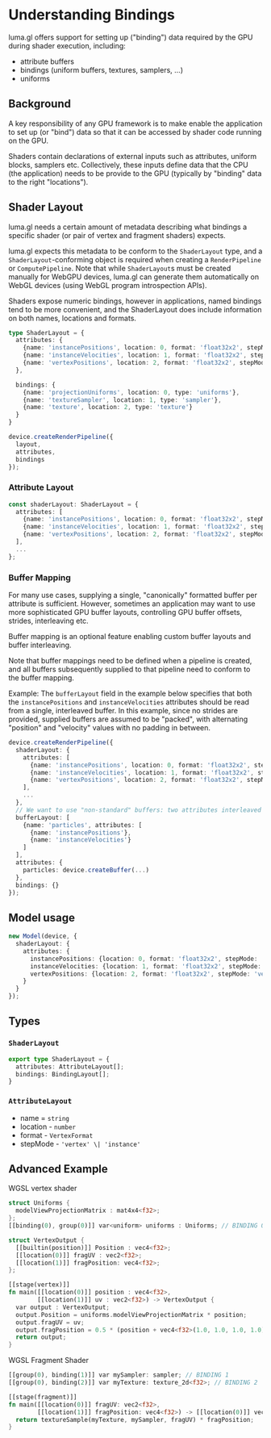 # Understanding Bindings

luma.gl offers support for setting up ("binding") data required by the GPU during shader execution, including: 
- attribute buffers
- bindings (uniform buffers, textures, samplers, ...)
- uniforms

## Background

A key responsibility of any GPU framework is to make enable the application to
set up (or "bind") data so that it can be accessed by shader code running on the GPU. 

Shaders contain declarations of external inputs such as attributes, uniform blocks, samplers etc.
Collectively, these inputs define data that the CPU (the application) needs to be provide to the GPU
(typically by "binding" data to the right "locations").

## Shader Layout

luma.gl needs a certain amount of metadata describing what bindings a specific shader (or pair of vertex and fragment shaders) expects.

luma.gl expects this metadata to be conform to the `ShaderLayout` type, and a `ShaderLayout`-conforming object
is required when creating a `RenderPipeline` or `ComputePipeline`. 
Note that while `ShaderLayout`s must be created manually for WebGPU devices, 
luma.gl can generate them automatically on WebGL devices (using WebGL program introspection APIs).

Shaders expose numeric bindings, however in applications, named bindings tend to be more convenient,
and the ShaderLayout does include information on both names, locations and formats.


```typescript
type ShaderLayout = {
  attributes: {
    {name: 'instancePositions', location: 0, format: 'float32x2', stepMode: 'instance'},
    {name: 'instanceVelocities', location: 1, format: 'float32x2', stepMode: 'instance'},
    {name: 'vertexPositions', location: 2, format: 'float32x2', stepMode: 'vertex'}
  },

  bindings: {
    {name: 'projectionUniforms', location: 0, type: 'uniforms'},
    {name: 'textureSampler', location: 1, type: 'sampler'},
    {name: 'texture', location: 2, type: 'texture'}
  }
}

device.createRenderPipeline({
  layout,
  attributes,
  bindings
});
```

### Attribute Layout

```typescript
const shaderLayout: ShaderLayout = {
  attributes: [
    {name: 'instancePositions', location: 0, format: 'float32x2', stepMode: 'instance'},
    {name: 'instanceVelocities', location: 1, format: 'float32x2', stepMode: 'instance'},
    {name: 'vertexPositions', location: 2, format: 'float32x2', stepMode: 'vertex'}
  ],
  ...
};
```

### Buffer Mapping

For many use cases, supplying a single, "canonically" formatted buffer per attribute is sufficient. 
However, sometimes an application may want to use more sophisticated GPU buffer layouts,
controlling GPU buffer offsets, strides, interleaving etc.

Buffer mapping is an optional feature enabling custom buffer layouts and buffer interleaving.

Note that buffer mappings need to be defined when a pipeline is created, 
and all buffers subsequently supplied to that pipeline need to conform to the buffer mapping.

Example: The `bufferLayout` field in the example below specifies that both the 
`instancePositions` and `instanceVelocities` attributes should be read from a single,
interleaved buffer. In this example, since no strides are provided, supplied buffers are assumed to be "packed",
with alternating "position" and "velocity" values with no padding in between.

```typescript
device.createRenderPipeline({
  shaderLayout: {
    attributes: [
      {name: 'instancePositions', location: 0, format: 'float32x2', stepMode: 'instance'},
      {name: 'instanceVelocities', location: 1, format: 'float32x2', stepMode: 'instance'},
      {name: 'vertexPositions', location: 2, format: 'float32x2', stepMode: 'vertex'}
    ],
    ...
  },
  // We want to use "non-standard" buffers: two attributes interleaved in same buffer
  bufferLayout: [
    {name: 'particles', attributes: [
      {name: 'instancePositions'},
      {name: 'instanceVelocities'}
    ]
  ],
  attributes: {
    particles: device.createBuffer(...)
  },
  bindings: {}
});
```

## Model usage

```typescript
new Model(device, {
  shaderLayout: {
    attributes: {
      instancePositions: {location: 0, format: 'float32x2', stepMode: 'instance'},
      instanceVelocities: {location: 1, format: 'float32x2', stepMode: 'instance'},
      vertexPositions: {location: 2, format: 'float32x2', stepMode: 'vertex'}
    }
  }
});
```

## Types

### `ShaderLayout`

```typescript
export type ShaderLayout = {
  attributes: AttributeLayout[];
  bindings: BindingLayout[];
}
```

### `AttributeLayout`

- name = `string`
- location - `number`
- format - `VertexFormat`
- stepMode - `'vertex' \| 'instance'`


## Advanced Example

WGSL vertex shader

```rust
struct Uniforms {
  modelViewProjectionMatrix : mat4x4<f32>;
};
[[binding(0), group(0)]] var<uniform> uniforms : Uniforms; // BINDING 0

struct VertexOutput {
  [[builtin(position)]] Position : vec4<f32>;
  [[location(0)]] fragUV : vec2<f32>;
  [[location(1)]] fragPosition: vec4<f32>;
};

[[stage(vertex)]]
fn main([[location(0)]] position : vec4<f32>,
        [[location(1)]] uv : vec2<f32>) -> VertexOutput {
  var output : VertexOutput;
  output.Position = uniforms.modelViewProjectionMatrix * position;
  output.fragUV = uv;
  output.fragPosition = 0.5 * (position + vec4<f32>(1.0, 1.0, 1.0, 1.0));
  return output;
}
```

WGSL Fragment Shader

```rust
[[group(0), binding(1)]] var mySampler: sampler; // BINDING 1
[[group(0), binding(2)]] var myTexture: texture_2d<f32>; // BINDING 2

[[stage(fragment)]]
fn main([[location(0)]] fragUV: vec2<f32>,
        [[location(1)]] fragPosition: vec4<f32>) -> [[location(0)]] vec4<f32> {
  return textureSample(myTexture, mySampler, fragUV) * fragPosition;
}
 ```
